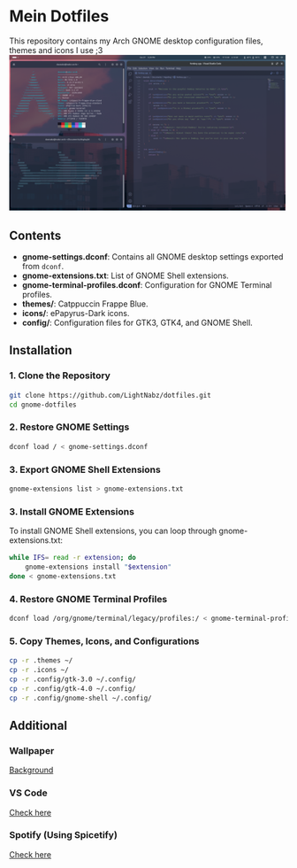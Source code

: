 # Mein Dotfiles
This repository contains my Arch GNOME desktop configuration files, themes and icons I use ;3
<img src="./screenshot.png" alt="Description" width="500"/>

## Contents

- **gnome-settings.dconf**: Contains all GNOME desktop settings exported from `dconf`.
- **gnome-extensions.txt**: List of GNOME Shell extensions.
- **gnome-terminal-profiles.dconf**: Configuration for GNOME Terminal profiles.
- **themes/**: Catppuccin Frappe Blue.
- **icons/**: ePapyrus-Dark icons.
- **config/**: Configuration files for GTK3, GTK4, and GNOME Shell.

## Installation

### 1. Clone the Repository

```bash
git clone https://github.com/LightNabz/dotfiles.git
cd gnome-dotfiles
```

### 2. Restore GNOME Settings
```bash
dconf load / < gnome-settings.dconf
```

### 3. Export GNOME Shell Extensions
```bash
gnome-extensions list > gnome-extensions.txt
```

### 3. Install GNOME Extensions
To install GNOME Shell extensions, you can loop through gnome-extensions.txt:
```bash
while IFS= read -r extension; do
    gnome-extensions install "$extension"
done < gnome-extensions.txt
```

### 4. Restore GNOME Terminal Profiles
```bash
dconf load /org/gnome/terminal/legacy/profiles:/ < gnome-terminal-profiles.dconf
```

### 5. Copy Themes, Icons, and Configurations
```bash
cp -r .themes ~/
cp -r .icons ~/
cp -r .config/gtk-3.0 ~/.config/
cp -r .config/gtk-4.0 ~/.config/
cp -r .config/gnome-shell ~/.config/
```

## Additional

### Wallpaper
[Background](./backgrounds)

### VS Code
[Check here](https://marketplace.visualstudio.com/items?itemName=Siris01.catppuccin-theme)

### Spotify (Using Spicetify)
[Check here](https://github.com/catppuccin/spicetify)

